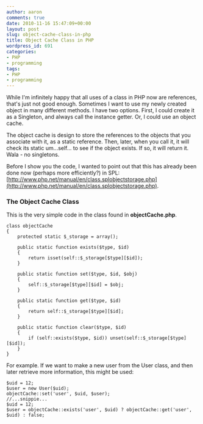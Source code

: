 ```yaml
---
author: aaron
comments: true
date: 2010-11-16 15:47:09+00:00
layout: post
slug: object-cache-class-in-php
title: Object Cache Class in PHP
wordpress_id: 691
categories:
- PHP
- programming
tags:
- PHP
- programming
---
```


While I'm infinitely happy that all uses of a class in PHP now are references, that's just not good enough.  Sometimes I want to use my newly created object in many different methods.  I have two options.  First, I could create it as a Singleton, and always call the instance getter.  Or, I could use an object cache.

The object cache is design to store the references to the objects that you associate with it, as a static reference.  Then, later, when you call it, it will check its static um...self... to see if the object exists.  If so, it will return it.  Wala - no singletons.

Before I show you the code, I wanted to point out that this has already been done now (perhaps more efficiently?) in SPL: [http://www.php.net/manual/en/class.splobjectstorage.php](http://www.php.net/manual/en/class.splobjectstorage.php).



### The Object Cache Class


This is the very simple code in the class found in **objectCache.php**.

    
    
    class objectCache
    {
    	protected static $_storage = array();
    
    	public static function exists($type, $id)
    	{
    		return isset(self::$_storage[$type][$id]);
    	}
    
    	public static function set($type, $id, $obj)
    	{
    		self::$_storage[$type][$id] = $obj;
    	}
    
    	public static function get($type, $id)
    	{
    		return self::$_storage[$type][$id];
    	}
    
    	public static function clear($type, $id)
    	{
    		if (self::exists($type, $id)) unset(self::$_storage[$type][$id]);
    	}
    }
    



For example.  If we want to make a new user from the User class, and then later retrieve more information, this might be used:


    
    
    $uid = 12;
    $user = new User($uid);
    objectCache::set('user', $uid, $user);
    //...snippie...
    $uid = 12;
    $user = objectCache::exists('user', $uid) ? objectCache::get('user', $uid) : false;
    
